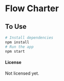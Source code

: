 # Flow Charter

## To Use

```bash
# Install dependencies
npm install
# Run the app
npm start
```
#### License

Not licensed yet.
